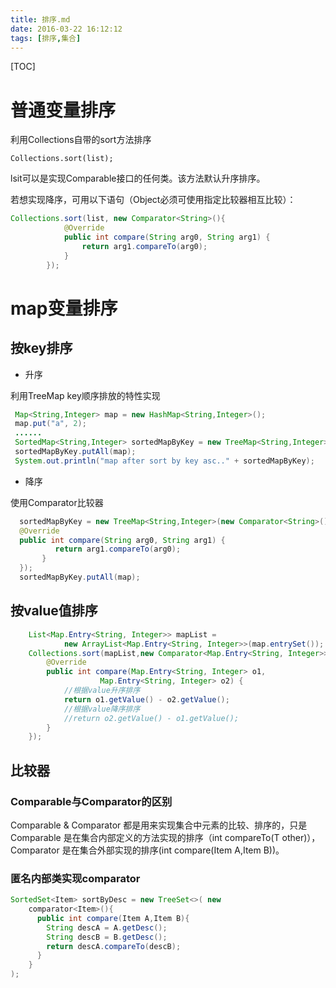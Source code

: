 ```yaml
---
title: 排序.md
date: 2016-03-22 16:12:12
tags: [排序,集合]
---
```


[TOC]

<!--more-->

# 普通变量排序
利用Collections自带的sort方法排序

`Collections.sort(list);`

lsit可以是实现Comparable接口的任何类。该方法默认升序排序。

若想实现降序，可用以下语句（Object必须可使用指定比较器相互比较）：

```java
Collections.sort(list, new Comparator<String>(){
			@Override
			public int compare(String arg0, String arg1) {
				return arg1.compareTo(arg0);
			}
		});
```

# map变量排序

## 按key排序

- 升序

利用TreeMap key顺序排放的特性实现

```java
 Map<String,Integer> map = new HashMap<String,Integer>();
 map.put("a", 2);
 ......
 SortedMap<String,Integer> sortedMapByKey = new TreeMap<String,Integer>();
 sortedMapByKey.putAll(map);
 System.out.println("map after sort by key asc.." + sortedMapByKey);
```

- 降序

使用Comparator比较器

```java
  sortedMapByKey = new TreeMap<String,Integer>(new Comparator<String>() {
  @Override
  public int compare(String arg0, String arg1) {
          return arg1.compareTo(arg0);
       }
  });
  sortedMapByKey.putAll(map);
```

## 按value值排序

```java
    List<Map.Entry<String, Integer>> mapList =
            new ArrayList<Map.Entry<String, Integer>>(map.entrySet());
    Collections.sort(mapList,new Comparator<Map.Entry<String, Integer>> (){
        @Override
        public int compare(Map.Entry<String, Integer> o1,
                    Map.Entry<String, Integer> o2) {
            //根据value升序排序
            return o1.getValue() - o2.getValue();
            //根据value降序排序
            //return o2.getValue() - o1.getValue();
        }
    });
```

## 比较器

### Comparable与Comparator的区别

 Comparable & Comparator 都是用来实现集合中元素的比较、排序的，只是 Comparable 是在集合内部定义的方法实现的排序（int compareTo(T other)），Comparator 是在集合外部实现的排序(int compare(Item A,Item B))。

### 匿名内部类实现comparator

```java
SortedSet<Item> sortByDesc = new TreeSet<>( new
	comparator<Item>(){
      public int compare(Item A,Item B){
        String descA = A.getDesc();
        String descB = B.getDesc();
        return descA.compareTo(descB);
      }
    }
);
```